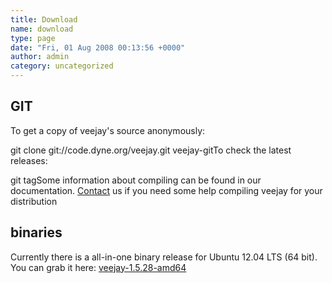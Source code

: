 ```yaml
---
title: Download
name: download
type: page
date: "Fri, 01 Aug 2008 00:13:56 +0000"
author: admin
category: uncategorized
---
```

## GIT

To get a copy of veejay's source anonymously:

git clone git://code.dyne.org/veejay.git veejay-gitTo check the latest releases:

git tagSome information about compiling can be found in our documentation. [Contact][0] us if you need some help compiling veejay for your distribution

## binaries

Currently there is a all-in-one binary release for Ubuntu 12.04 LTS (64 bit). You can grab it here: [veejay-1.5.28-amd64][1]

[0]: http://groups.google.com/group/veejay-discussion/post?hl=en
[1]: https://sourceforge.net/projects/veejay/files/veejay-1.5-bin/veejay-1.5.28-amd64.deb/download